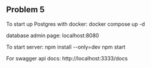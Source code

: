 ## Problem 5 ##
To start up Postgres with docker:
docker compose up -d

database admin page: localhost:8080

To start server:
npm install --only=dev
npm start

For swagger api docs:
http://localhost:3333/docs
